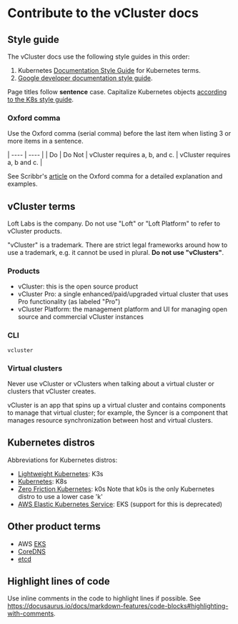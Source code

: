 # Contribute to the vCluster docs

## Style guide

The vCluster docs use the following style guides in this order:

1. Kubernetes [Documentation Style Guide](https://kubernetes.io/docs/contribute/style/style-guide/) for Kubernetes terms.
2. [Google developer documentation style guide](https://developers.google.com/style).

Page titles follow **sentence** case. Capitalize Kubernetes objects [according to the K8s style guide](https://kubernetes.io/docs/contribute/style/style-guide/#documentation-formatting-standards).

### Oxford comma

Use the Oxford comma (serial comma) before the last item when listing 3 or more items in a sentence.


| ---- | ---- |
| Do   | Do Not |
vCluster requires a, b, and c. | vCluster requires a, b and c. |

See Scribbr's [article](https://www.scribbr.com/commas/oxford-comma/) on the Oxford comma for a detailed explanation and examples.

## vCluster terms

Loft Labs is the company. Do not use "Loft" or "Loft Platform" to refer to vCluster products.

"vCluster" is a trademark. There are strict legal frameworks around how to use a trademark, e.g. it cannot be used in plural. **Do not use "vClusters"**.

### Products

- vCluster: this is the open source product
- vCluster Pro: a single enhanced/paid/upgraded virtual cluster that uses Pro functionality (as labeled "Pro")
- vCluster Platform: the management platform and UI for managing open source and commercial vCluster instances

### CLI

`vcluster`

### Virtual clusters

Never use vCluster or vClusters when talking about a virtual cluster or clusters that vCluster creates.

vCluster is an app that spins up a virtual cluster and contains components to manage that virtual cluster; for example, the Syncer is a component that manages resource synchronization between host and virtual clusters.

## Kubernetes distros

Abbreviations for Kubernetes distros:

- [Lightweight Kubernetes](https://k3s.io/): K3s
- [Kubernetes](https://kubernetes.io/): K8s
- [Zero Friction Kubernetes](https://k0sproject.io/ ): k0s  Note that k0s is the only Kubernetes distro to use a lower case 'k'
- [AWS Elastic Kubernetes Service](https://aws.amazon.com/eks/): EKS (support for this is deprecated)

## Other product terms

- AWS [EKS](https://aws.amazon.com/eks/)
- [CoreDNS](https://coredns.io/)
- [etcd](https://etcd.io/)


## Highlight lines of code

Use inline comments in the code to highlight lines if possible. See https://docusaurus.io/docs/markdown-features/code-blocks#highlighting-with-comments.